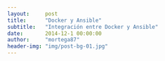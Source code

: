 ```yaml
---
layout:     post
title:      "Docker y Ansible"
subtitle:   "Integración entre Docker y Ansible"
date:       2014-12-1 00:00:00
author:     "mortega87"
header-img: "img/post-bg-01.jpg"
---
```

